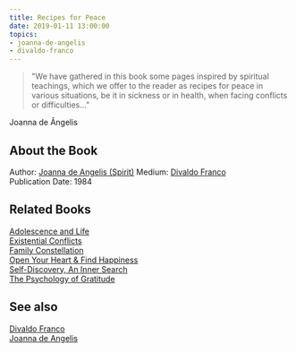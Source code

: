 ```yaml
---
title: Recipes for Peace
date: 2019-01-11 13:00:00
topics: 
- joanna-de-angelis
- divaldo-franco
---
```


> "We have gathered in this book some pages inspired by spiritual teachings,
> which we offer to the reader as recipes for peace in various situations, be it
> in sickness or in health, when facing conflicts or difficulties…"

Joanna de Ângelis

## About the Book
Author: [Joanna de Angelis (Spirit)](/bio/joanna-de-angelis)
Medium: [Divaldo Franco](/bio/divaldo-franco)  
Publication Date: 	1984  

## Related Books
[Adolescence and Life](adolescence-and-life)  
[Existential Conflicts](existential-conflicts)  
[Family Constellation](family-constellation)  
[Open Your Heart & Find Happiness](open-your-heart)  
[Self-Discovery, An Inner Search](self-discovery)  
[The Psychology of Gratitude](the-psychology-of-gratitude)  

## See also
[Divaldo Franco](/bio/divaldo-franco)  
[Joanna de Angelis](/bio/joanna-de-angelis)
